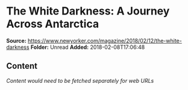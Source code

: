 # The White Darkness: A Journey Across Antarctica

**Source:** https://www.newyorker.com/magazine/2018/02/12/the-white-darkness
**Folder:** Unread
**Added:** 2018-02-08T17:06:48




## Content
*Content would need to be fetched separately for web URLs*
